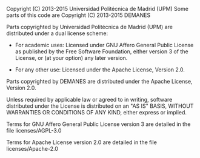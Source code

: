 Copyright (C) 2013-2015 Universidad Politécnica de Madrid (UPM)
Some parts of this code are Copyright (C) 2013-2015 DEMANES

Parts copyrighted by Universidad Politécnica de Madrid (UPM) are distributed
under a dual license scheme:

- For academic uses: Licensed under GNU Affero General Public License as
                     published by the Free Software Foundation, either
                     version 3 of the License, or (at your option) any
                     later version.

- For any other use: Licensed under the Apache License, Version 2.0.

Parts copyrighted by DEMANES are distributed under the Apache License, Version 2.0.

Unless required by applicable law or agreed to in writing, software
distributed under the License is distributed on an "AS IS" BASIS,
WITHOUT WARRANTIES OR CONDITIONS OF ANY KIND, either express or implied.

Terms for GNU Affero General Public License version 3 are detailed in the file
licenses/AGPL-3.0

Terms for Apache License version 2.0 are detailed in the file licenses/Apache-2.0
